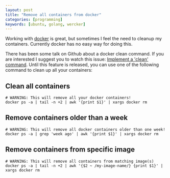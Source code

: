 ```yaml
---
layout: post
title: "Remove all containers from docker"
categories: [programming]
keywords: [ubuntu, golang, wercker]
---
```


Working with [docker](http://docker.io) is great, but sometimes I feel the need to cleanup my containers. Currently docker has no easy way for doing this.

There has been some talk on Github about a docker clean command. If you are interested I suggest you to watch this issue: [Implement a 'clean' command](https://github.com/dotcloud/docker/issues/928). Until this feature is released, you can use one of the following command to clean up all your containers:

## Clean all containers

    # WARNING: This will remove all your docker containers!
    docker ps -a | tail -n +2 | awk '{print $1}' | xargs docker rm

## Remove containers older than a week

    # WARNING: This will remove all docker containers older than one week!
    docker ps -a | grep 'week ago' | awk '{print $1}' | xargs docker rm

## Remove containers from specific image

    # WARNING: This will remove all containers from matching image(s)
    docker ps -a | tail -n +2 | awk '{$2 ~ /my-image-name/} {print $1}' | xargs docker rm
